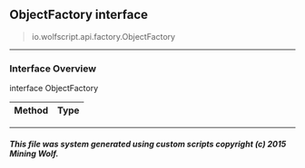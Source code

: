 ## ObjectFactory __interface__

>io.wolfscript.api.factory.ObjectFactory

---

### Interface Overview

interface ObjectFactory

Method | Type   
--- | :--- 



---



##### This file was system generated using custom scripts copyright (c) 2015 Mining Wolf.
	

